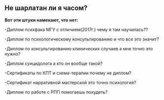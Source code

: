 ## Не шарлатан ли я часом?

**Вот эти штуки намекают, что нет:**

-Диплом психфака МГУ с отличием(2017г.)
чему я там научилась??

-Диплом по психологическому консультированию
и что все это значит?

-Диплом по консультированию клинических случаев
а мне точно это нужно?

-Диплом суицидолога
а кто он вообще такой?

-Сертификаты по КПТ и схема-терапии
почему не диплом?

-Сертификат нарративной мастерской
это точно психология?

-Диплом по работе с РПП
помогаешь похудеть?



